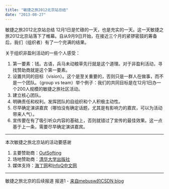 ```yaml
---
title: "敏捷之旅2012北京站总结"
date: "2013-08-27"
---
```


敏捷之旅2012北京站总结 12月1日是忙碌的一天，也是充实的一天。这一天敏捷之旅2012北京站落下了帷幕。自从9月9日开始，在接近三个月的紧锣密鼓的筹备后，我们（组织者）有了一个完满的结果。

关于组织非盈利活动的一些个人感受：

1. 第一要素：钱。古语，兵马未动粮草先行就是这个道理。对于非盈利活动，寻找赞助商就是这个第一要素。
2. 设置共同的目标（vision）。这个是至关重要的，否则只是一群人在做事，而不是一个团队。（group vs team）举个例子：我们的共同目标是在12月1日办一个200人规模的敏捷之旅社区活动。
3. 建立核心团队。
4. 明确责任和权利。发挥团队的自组织和个人积极主动性。
5. 尽早确定演讲嘉宾（哪怕没有确定话题，尤其是有影响力的嘉宾，可以为活动带来人气）。
6. 宣传要在有了吸引听众内容的基础上，否则就错过了宣传的最佳效果。这一点基于上一条，需要尽早确定演讲嘉宾。

* * *

本次敏捷之旅北京站的活动要感谢

1. 主要赞助商：[OutSofting](https://www.outsofting.com/)
2. 场地赞助商：[清华大学出版社](https://www.tup.com.cn/)
3. 媒体支持：[海丁网](https://headin.cn/)和[InfoQ中文网](https://www.infoq.com/cn)

* * *

敏捷之旅北京的后续报道 报道1 - [来自mebusw的CSDN blog](https://blog.csdn.net/mebusw/article/details/8250491)
